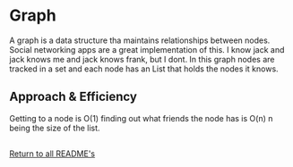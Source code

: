 # Graph
A graph is a data structure tha maintains relationships between nodes. Social networking apps are a great implementation of this. I know jack and jack knows me and jack knows frank, but I dont.
In this graph nodes are tracked in a set and each node has an List that holds the nodes it knows.

## Approach & Efficiency
Getting to a node is O(1)
finding out what friends the node has is O(n) n being the size of the list.

##

[Return to all README's](../../../../../README.md)